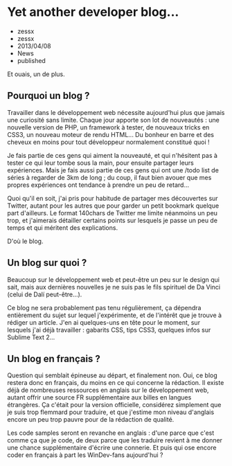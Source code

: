 # Yet another developer blog...
- zessx
- zessx
- 2013/04/08
- News
- published

Et ouais, un de plus.

## Pourquoi un blog ?

Travailler dans le développement web nécessite aujourd'hui plus que jamais une curiosité sans limite. Chaque jour apporte son lot de nouveautés : une nouvelle version de PHP, un framework à tester, de nouveaux tricks en CSS3, un nouveau moteur de rendu HTML... Du bonheur en barre et des cheveux en moins pour tout développeur normalement constitué quoi !

Je fais partie de ces gens qui aiment la nouveauté, et qui n'hésitent pas à tester ce qui leur tombe sous la main, pour ensuite partager leurs expériences. Mais je fais aussi partie de ces gens qui ont une /todo list de séries à regarder de 3km de long ; du coup, il faut bien avouer que mes propres expériences ont tendance à prendre un peu de retard...

Quoi qu'il en soit, j'ai pris pour habitude de partager mes découvertes sur Twitter, autant pour les autres que pour garder un petit bookmark quelque part d'ailleurs. Le format 140chars de Twitter me limite néanmoins un peu trop, et j'aimerais détailler certains points sur lesquels je passe un peu de temps et qui méritent des explications.

D'où le blog.

## Un blog sur quoi ?

Beaucoup sur le développement web et peut-être un peu sur le design qui sait, mais aux dernières nouvelles je ne suis pas le fils spirituel de Da Vinci (celui de Dalí peut-être...).

Ce blog ne sera probablement pas tenu régulièrement, ça dépendra entièrement du sujet sur lequel j'expérimente, et de l'intérêt que je trouve à rédiger un article. J'en ai quelques-uns en tête pour le moment, sur lesquels j'ai déjà travailler : gabarits CSS, tips CSS3, quelques infos sur Sublime Text 2...

## Un blog en français ?

Question qui semblait épineuse au départ, et finalement non. Oui, ce blog restera donc en français, du moins en ce qui concerne la rédaction. Il existe déjà de nombreuses ressources en anglais sur le développement web, autant offrir une source FR supplémentaire aux billes en langues étrangères. Ça c'était pour la version officielle, considérez simplement que je suis trop flemmard pour traduire, et que j'estime mon niveau d'anglais encore un peu trop pauvre pour de la rédaction de qualité.

Les code samples seront en revanche en anglais : d'une parce que c'est comme ça que je code, de deux parce que les traduire revient à me donner une chance supplémentaire d'écrire une connerie. Et puis qui ose encore coder en français à part les WinDev-fans aujourd'hui ?